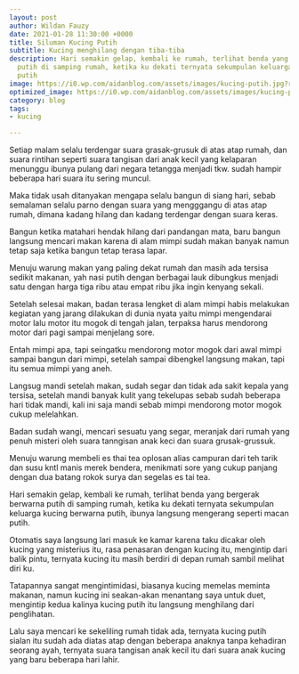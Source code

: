 ```yaml
---
layout: post
author: Wildan Fauzy
date: 2021-01-28 11:30:00 +0000
title: Siluman Kucing Putih
subtitle: Kucing menghilang dengan tiba-tiba
description: Hari semakin gelap, kembali ke rumah, terlihat benda yang bergerak berwarna
  putih di samping rumah, ketika ku dekati ternyata sekumpulan keluarga kucing berwarna
  putih
image: https://i0.wp.com/aidanblog.com/assets/images/kucing-putih.jpg?resize=760%2C399&ssl=1
optimized_image: https://i0.wp.com/aidanblog.com/assets/images/kucing-putih.jpg?resize=380%2C200&ssl=1
category: blog
tags:
- kucing

---
```

Setiap malam selalu terdengar suara grasak-grusuk di atas atap rumah, dan suara rintihan seperti suara tangisan dari anak kecil yang kelaparan menunggu ibunya pulang dari negara tetangga menjadi tkw. sudah hampir beberapa hari suara itu sering muncul.

Maka tidak usah ditanyakan mengapa selalu bangun di siang hari, sebab semalaman selalu parno dengan suara yang mengggangu di atas atap rumah, dimana kadang hilang dan kadang terdengar dengan suara keras.

Bangun ketika matahari hendak hilang dari pandangan mata, baru bangun langsung mencari makan karena di alam mimpi sudah makan banyak  namun tetap saja  ketika bangun tetap terasa  lapar.

Menuju warung makan yang paling dekat rumah dan masih ada tersisa sedikit makanan, yah nasi putih dengan berbagai lauk dibungkus menjadi satu dengan harga tiga ribu atau empat ribu jika ingin kenyang sekali.

Setelah selesai makan, badan  terasa lengket di alam mimpi habis melakukan kegiatan yang jarang dilakukan di dunia nyata yaitu mimpi mengendarai motor lalu motor itu mogok di tengah jalan, terpaksa harus mendorong motor dari pagi sampai menjelang sore.

Entah mimpi apa, tapi seingatku mendorong motor mogok dari awal mimpi sampai bangun dari mimpi, setelah sampai dibengkel langsung makan, tapi itu semua mimpi yang aneh.

Langsug mandi setelah makan, sudah segar dan tidak ada sakit kepala yang tersisa, setelah mandi banyak kulit yang tekelupas sebab sudah beberapa hari tidak mandi, kali ini saja mandi sebab mimpi mendorong motor mogok cukup melelahkan.

Badan sudah wangi, mencari sesuatu yang segar, meranjak dari rumah yang penuh misteri oleh suara tanngisan anak keci dan suara grusak-grussuk.

Menuju warung membeli es thai tea oplosan alias campuran dari teh tarik dan susu kntl manis merek bendera, menikmati sore yang cukup panjang dengan dua batang rokok surya dan segelas es tai tea.

Hari semakin gelap, kembali ke rumah, terlihat benda yang bergerak berwarna putih di samping rumah, ketika ku dekati ternyata sekumpulan keluarga kucing berwarna putih, ibunya langsung mengerang seperti macan putih.

Otomatis saya langsung lari masuk ke kamar karena taku dicakar oleh kucing yang misterius itu, rasa penasaran dengan kucing itu, mengintip dari balik pintu, ternyata kucing itu masih berdiri di depan rumah sambil melihat diri ku.

Tatapannya sangat mengintimidasi, biasanya kucing memelas meminta makanan, namun kucing ini seakan-akan menantang saya untuk duet, mengintip kedua kalinya kucing putih itu langsung menghilang dari penglihatan.

Lalu saya mencari ke sekeliling rumah tidak ada, ternyata kucing putih sialan itu sudah ada diatas atap dengan beberapa anaknya tanpa kehadiran seorang ayah, ternyata suara tangisan anak kecil itu dari suara anak kucing yang baru beberapa hari lahir.